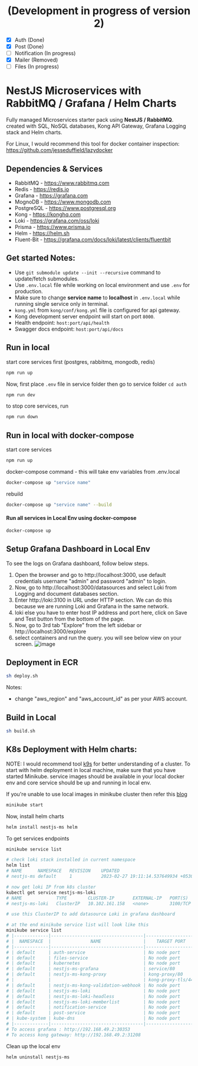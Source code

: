 <h1 align="center"> (Development in progress of version 2) </h1>

- [x] Auth (Done)
- [x] Post (Done)
- [ ] Notification (In progress)
- [x] Mailer (Removed)
- [ ] Files (In progress)

# NestJS Microservices with RabbitMQ / Grafana / Helm Charts

Fully managed Microservices starter pack using **NestJS / RabbitMQ**. created with SQL, NoSQL databases, Kong API Gateway, Grafana Logging stack and Helm charts.

For Linux, I would recommend this tool for docker container inspection: https://github.com/jesseduffield/lazydocker

## Dependencies & Services

- RabbitMQ - https://www.rabbitmq.com
- Redis - https://redis.io
- Grafana - https://grafana.com
- MognoDB - https://www.mongodb.com
- PostgreSQL - https://www.postgresql.org
- Kong - https://konghq.com
- Loki - https://grafana.com/oss/loki
- Prisma - https://www.prisma.io
- Helm - https://helm.sh
- Fluent-Bit - https://grafana.com/docs/loki/latest/clients/fluentbit

## Get started Notes:

- Use `git submodule update --init --recursive` command to update/fetch submodules.
- Use `.env.local` file while working on local environment and use `.env` for production.
- Make sure to change **service name** to **localhost** in `.env.local` while running single service only in terminal.
- `kong.yml` from `kong/conf/kong.yml` file is configured for api gateway.
- Kong development server endpoint will start on port `8000`.
- Health endpoint: `host:port/api/health`
- Swagger docs endpoint: `host:port/api/docs`

## Run in local

start core services first (postgres, rabbitmq, mongodb, redis)

```bash
npm run up
```

Now, first place `.env` file in service folder
then go to service folder `cd auth`

```bash
npm run dev
```

to stop core services, run

```bash
npm run down
```

## Run in local with docker-compose

start core services

```bash
npm run up
```

docker-compose command - this will take env variables from .env.local

```bash
docker-compose up "service name"
```

rebuild

```bash
docker-compose up "service name" --build
```

#### Run all services in Local Env using docker-compose

```bash
docker-compose up
```

## Setup Grafana Dashboard in Local Env

To see the logs on Grafana dashboard, follow below steps.

1. Open the browser and go to http://localhost:3000, use default credentials username "admin" and password "admin" to login.
2. Now, go to http://localhost:3000/datasources and select Loki from Logging and document databases section.
3. Enter http://loki:3100 in URL under HTTP section. We can do this because we are running Loki and Grafana in the same network.
4. loki else you have to enter host IP address and port here, click on Save and Test button from the bottom of the page.
5. Now, go to 3rd tab "Explore" from the left sidebar or http://localhost:3000/explore
6. select containers and run the query. you will see below view on your screen.
   ![image](https://user-images.githubusercontent.com/23061515/217284063-5a548f77-ac0c-42b3-bfdb-963a62f8788a.png)

## Deployment in ECR

```bash
sh deploy.sh
```

Notes:

- change "aws_region" and "aws_account_id" as per your AWS account.

## Build in Local

```bash
sh build.sh
```

## K8s Deployment with Helm charts:

NOTE: I would recommend tool [k9s](https://k9scli.io/) for better understanding of a cluster. To start with helm deployment in local machine, make sure that you have started Minikube. service images should be available in your local docker env and core service should be up and running in local env.

If you're unable to use local images in minikube cluster then refer this [blog](https://medium.com/bb-tutorials-and-thoughts/how-to-use-own-local-doker-images-with-minikube-2c1ed0b0968)

```bash
minikube start
```

Now, install helm charts

```bash
helm install nestjs-ms helm
```

To get services endpoints

```bash
minikube service list
```

```bash
# check loki stack installed in current namespace
helm list
# NAME     	NAMESPACE	REVISION	UPDATED                                	STATUS  	CHART           	APP VERSION
# nestjs-ms	default  	1       	2023-02-27 19:11:14.537649934 +0530 IST	deployed	nestjs-ms-0.1.0 	1.0.0

# now get loki IP from k8s cluster
kubectl get service nestjs-ms-loki
# NAME             TYPE        CLUSTER-IP       EXTERNAL-IP   PORT(S)    AGE
# nestjs-ms-loki   ClusterIP   10.102.161.158   <none>        3100/TCP   28m

# use this ClusterIP to add datasource Loki in grafana dashboard

# at the end minikube service list will look like this
minikube service list
# |-------------|-----------------------------------|--------------------|---------------------------|
# |  NAMESPACE  |               NAME                |    TARGET PORT     |            URL            |
# |-------------|-----------------------------------|--------------------|---------------------------|
# | default     | auth-service                      | No node port       |                           |
# | default     | files-service                     | No node port       |                           |
# | default     | kubernetes                        | No node port       |                           |
# | default     | nestjs-ms-grafana                 | service/80         | http://192.168.49.2:31679 |
# | default     | nestjs-ms-kong-proxy              | kong-proxy/80      | http://192.168.49.2:32083 |
# |             |                                   | kong-proxy-tls/443 | http://192.168.49.2:31251 |
# | default     | nestjs-ms-kong-validation-webhook | No node port       |                           |
# | default     | nestjs-ms-loki                    | No node port       |                           |
# | default     | nestjs-ms-loki-headless           | No node port       |                           |
# | default     | nestjs-ms-loki-memberlist         | No node port       |                           |
# | default     | notification-service              | No node port       |                           |
# | default     | post-service                      | No node port       |                           |
# | kube-system | kube-dns                          | No node port       |                           |
# |-------------|-----------------------------------|--------------------|---------------------------|
# To access grafana : http://192.168.49.2:30353
# To access kong gateway: http://192.168.49.2:31208
```

Clean up the local env

```bash
helm uninstall nestjs-ms
```
